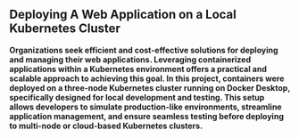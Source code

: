 ## Deploying A Web Application on a Local Kubernetes Cluster
**Organizations seek efficient and cost-effective solutions for deploying and managing their web applications.
Leveraging containerized applications within a Kubernetes environment offers a practical and scalable approach to achieving this goal. In this project, containers were deployed on a three-node Kubernetes cluster running on Docker Desktop, specifically designed for local development and testing. This setup allows developers to simulate production-like environments, streamline application management, and ensure seamless testing before deploying to multi-node or cloud-based Kubernetes clusters.**
